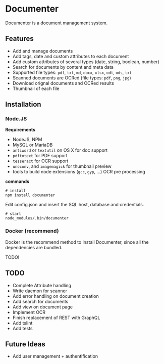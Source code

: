 # Documenter
Documenter is a document management system. 

## Features

- Add and manage documents
- Add tags, date and custom attributes to each document
- Add custom attributes of several types (date, string, boolean, number)
- Search for documents by content and meta data
- Supported file types: `pdf`, `txt`, `md`, `docx`, `xlsx`, `odt`, `ods`, `txt`
- Scanned documents are OCRed (file types: `pdf`, `png`, `jpg`)
- Download orignal documents and OCRed results
- Thumbnail of each file

## Installation

### Node.JS

**Requirements**

- NodeJS, NPM
- MySQL or MariaDB
- `antiword` or `textutil` on OS X for doc support
- `pdftotext` for PDF support
- `tesseract` for OCR support
- `unoconv`, and `imagemagick` for thumbnail preview
- tools to build node extensions (`gcc`, `gyp`, ...) OCR pre processing

**commands**

	# install
	npm install documenter 

Edit config.json and insert the SQL host, database and credentials.

	# start
	node_modules/.bin/documenter 

### Docker (recommend)

Docker is the recommend method to install Documenter, since all the dependencies are bundled.

TODO!



## TODO

- Complete Attribute handling
- Write daemon for scanner
- Add error handling on document creation
- Add search for documents
- Add view on document page
- Implement OCR
- Finish replacement of REST with GraphQL
- Add tslint
- Add tests

## Future Ideas
- Add user management + authentification
